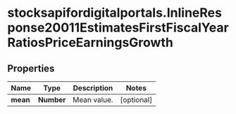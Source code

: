# stocksapifordigitalportals.InlineResponse20011EstimatesFirstFiscalYearRatiosPriceEarningsGrowth

## Properties

Name | Type | Description | Notes
------------ | ------------- | ------------- | -------------
**mean** | **Number** | Mean value. | [optional] 


